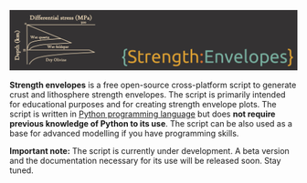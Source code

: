 ![header](https://raw.githubusercontent.com/marcoalopez/Strength_envelopes/master/StengthEnvelopes_header.png)

**Strength envelopes** is a free open-source cross-platform script to generate crust and lithosphere strength envelopes. The script is primarily intended for educational purposes and for creating strength envelope plots. The script is written in [Python programming language](https://www.python.org/) but does **not require previous knowledge of Python to its use**. The script can be also used as a base for advanced modelling if you have programming skills.  

**Important note:** The script is currently under development. A beta version and the documentation necessary for its use will be released soon. Stay tuned.
